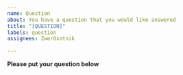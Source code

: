 ```yaml
---
name: Question
about: You have a question that you would like answered
title: "[QUESTION]"
labels: question
assignees: ZwerOxotnik

---
```


**Please put your question below**
